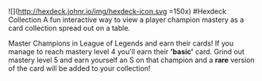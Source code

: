 ![](http://hexdeck.johnr.io/img/hexdeck-icon.svg =150x)
#Hexdeck Collection
A fun interactive way to view a player champion mastery as a card collection spread out on a table.

Master Champions in League of Legends and earn their cards! If you manage to reach mastery level 4 you'll earn their **'basic'** card. Grind out mastery level 5 and earn yourself an S on that champion and a **rare** version of the card will be added to your collection!
